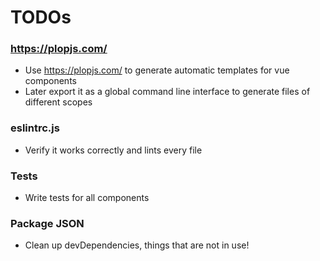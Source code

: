 # TODOs

### https://plopjs.com/

- Use https://plopjs.com/ to generate automatic templates for vue components
- Later export it as a global command line interface to generate files of different scopes

### eslintrc.js

- Verify it works correctly and lints every file

### Tests

- Write tests for all components

### Package JSON

- Clean up devDependencies, things that are not in use!
